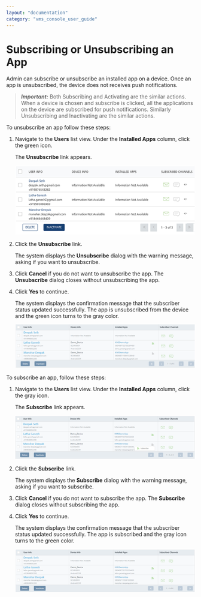 ```yaml
---
layout: "documentation"
category: "vms_console_user_guide"
---
```

                           

Subscribing or Unsubscribing an App
===================================

Admin can subscribe or unsubscribe an installed app on a device. Once an app is unsubscribed, the device does not receives push notifications.

> **_Important:_** Both Subscribing and Activating are the similar actions. When a device is chosen and subscribe is clicked, all the applications on the device are subscribed for push notifications. Similarly Unsubscribing and Inactivating are the similar actions.

To unsubscribe an app follow these steps:

1.  Navigate to the **Users** list view. Under the **Installed Apps** column, click the green icon.
    
    The **Unsubscribe** link appears.
    
    ![](../Resources/Images/Overview/Subscribers/Users/inactivatinganapp_595x139.png)
    
2.  Click the **Unsubscribe** link.
    
    The system displays the **Unsubscribe** dialog with the warning message, asking if you want to unsubscribe.
    
3.  Click **Cancel** if you do not want to unsubscribe the app. The **Unsubscribe** dialog closes without unsubscribing the app.
4.  Click **Yes** to continue.
    
    The system displays the confirmation message that the subscriber status updated successfully. The app is unsubscribed from the device and the green icon turns to the gray color.
    
    ![](../Resources/Images/Overview/Subscribers/Users/unsubscribeappgrayicon_601x146.png)
    

To subscribe an app, follow these steps:

1.  Navigate to the **Users** list view. Under the **Installed Apps** column, click the gray icon.
    
    The **Subscribe** link appears.
    
    ![](../Resources/Images/Overview/Subscribers/Users/subscribagain_595x143.png)
    
2.  Click the **Subscribe** link.
    
    The system displays the **Subscribe** dialog with the warning message, asking if you want to subscribe.
    
3.  Click **Cancel** if you do not want to subscribe the app. The **Subscribe** dialog closes without subscribing the app.
4.  Click **Yes** to continue.
    
    The system displays the confirmation message that the subscriber status updated successfully. The app is subscribed and the gray icon turns to the green color.
    
    ![](../Resources/Images/Overview/Subscribers/Users/subscribagain2_596x143.png)
